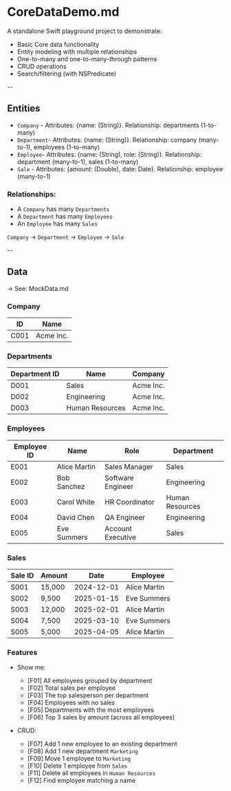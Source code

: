 # CoreDataDemo.md

A standalone Swift playground project to demonstrate:

- Basic Core data functionality
- Entity modeling with multiple relationships
- One-to-many and one-to-many-through patterns
- CRUD operations
- Search/filtering (with NSPredicate)

--

## Entities

 - `Company` - Attributes: {name: (String)}. Relationship: departments (1-to-many)
 - `Department`- Attributes: {name: (String)}. Relationship: company (many-to-1), employees (1-to-many)
 - `Employee`- Attributes: {name: (String), role: (String)}. Relationship: department (many-to-1), sales (1-to-many)
 - `Sale` - Attributes: {amount: (Double), date: Date}. Relationship: employee (many-to-1)

### Relationships:

- A `Company` has many `Departments`
- A `Department` has many `Employees`
- An `Employee` has many `Sales`

`Company` → `Department` → `Employee` → `Sale` 

--

## Data

-> See: MockData.md

### Company

 | ID | Name   |
 | ------------- | --------------- |
 | C001  | Acme Inc. |

### Departments

| Department ID | Name            | Company   |
| ------------- | --------------- | --------- |
| D001          | Sales           | Acme Inc. |
| D002          | Engineering     | Acme Inc. |
| D003          | Human Resources | Acme Inc. |

### Employees

| Employee ID | Name         | Role              | Department      |
| ----------- | ------------ | ----------------- | --------------- |
| E001        | Alice Martin | Sales Manager     | Sales           |
| E002        | Bob Sanchez  | Software Engineer | Engineering     |
| E003        | Carol White  | HR Coordinator    | Human Resources |
| E004        | David Chen   | QA Engineer       | Engineering     |
| E005        | Eve Summers  | Account Executive | Sales           |

### Sales

| Sale ID | Amount | Date       | Employee     |
| ------- | ------ | ---------- | ------------ |
| S001    | 15,000 | 2024-12-01 | Alice Martin |
| S002    | 9,500  | 2025-01-15 | Eve Summers  |
| S003    | 12,000 | 2025-02-01 | Alice Martin |
| S004    | 7,500  | 2025-03-10 | Eve Summers  |
| S005    | 5,000  | 2025-04-05 | Alice Martin |

 ### Features
 
 - Show me:
    - [F01] All employees grouped by department
    - [F02] Total sales per employee
    - [F03] The top salesperson per department
    - [F04] Employees with no sales
    - [F05] Departments with the most employees
    - [F06] Top 3 sales by amount (across all employees)

 - CRUD:
     - [F07] Add 1 new employee to an existing department
     - [F08] Add 1 new department `Marketing`
     - [F09] Move 1 employee to `Marketing`
     - [F10] Delete 1 employee from `Sales`
     - [F11] Delete all employees in `Human Resources`
     - [F12] Find employee matching a name
